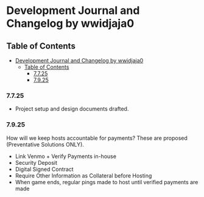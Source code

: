 # Development Journal and Changelog by wwidjaja0

## Table of Contents

- [Development Journal and Changelog by wwidjaja0](#development-journal-and-changelog-by-wwidjaja0)
  - [Table of Contents](#table-of-contents)
    - [7.7.25](#7725)
    - [7.9.25](#7925)

### 7.7.25

- Project setup and design documents drafted.

### 7.9.25

How will we keep hosts accountable for payments? These are proposed (Preventative Solutions ONLY).

- Link Venmo + Verify Payments in-house
- Security Deposit
- Digital Signed Contract
- Require Other Information as Collateral before Hosting
- When game ends, regular pings made to host until verified payments are made
